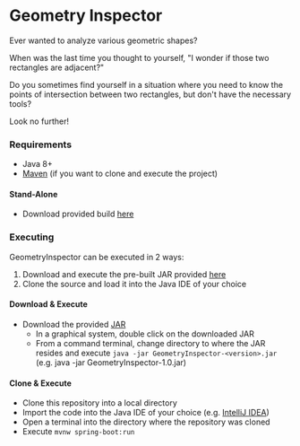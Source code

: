 # Geometry Inspector

Ever wanted to analyze various geometric shapes? 

When was the last time you thought to yourself, "I wonder if those two rectangles are adjacent?" 

Do you sometimes find yourself in a situation where you need to know the points of intersection between two rectangles, but don't have the necessary tools?

Look no further!

### Requirements ###
* Java 8+
* [Maven](https://maven.apache.org/) (if you want to clone and execute the project)


#### Stand-Alone ####
* Download provided build [here](https://github.com/waymirec/geometry/blob/master/GeometryInspector-1.0.jar)


### Executing ###
GeometryInspector can be executed in 2 ways:
1. Download and execute the pre-built JAR provided [here](https://github.com/waymirec/geometry/blob/master/GeometryInspector-1.0.jar)
2. Clone the source and load it into the Java IDE of your choice


#### Download & Execute ####
* Download the provided [JAR](https://github.com/waymirec/geometry/blob/master/GeometryInspector-1.0.jar)
   * In a graphical system, double click on the downloaded JAR
   * From a command terminal, change directory to where the JAR resides and execute `java -jar GeometryInspector-<version>.jar` (e.g. java -jar GeometryInspector-1.0.jar)

#### Clone & Execute ####
* Clone this repository into a local directory
* Import the code into the Java IDE of your choice (e.g. [IntelliJ IDEA](https://www.jetbrains.com/idea/))
* Open a terminal into the directory where the repository was cloned
* Execute `mvnw spring-boot:run`
